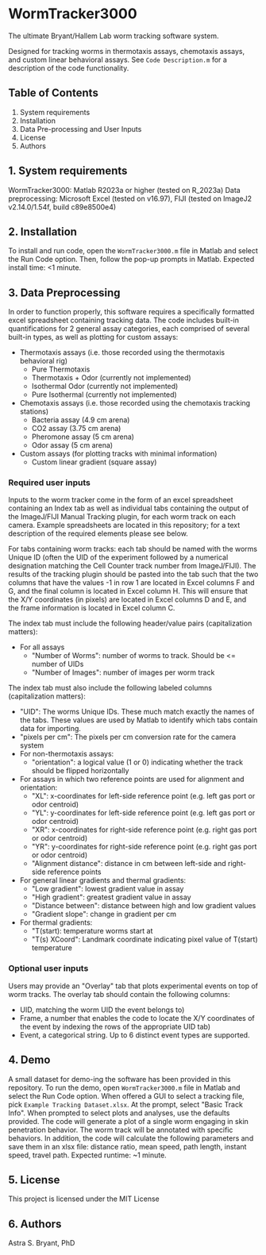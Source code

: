 # WormTracker3000
The ultimate Bryant/Hallem Lab worm tracking software system. 

Designed for tracking worms in thermotaxis assays, chemotaxis assays, and custom linear behavioral assays. See `Code Description.m` for a description of the code functionality.

## Table of Contents
1. System requirements
2. Installation
3. Data Pre-processing and User Inputs
4. License
5. Authors

## 1. System requirements
WormTracker3000: Matlab R2023a or higher (tested on R_2023a)
Data preprocessing: Microsoft Excel (tested on v16.97), FIJI (tested on ImageJ2 v2.14.0/1.54f, build c89e8500e4)

## 2. Installation 
To install and run code, open the `WormTracker3000.m` file in Matlab and select the Run Code option. Then, follow the pop-up prompts in Matlab. Expected install time: <1 minute.

## 3. Data Preprocessing
In order to function properly, this software requires a specifically formatted excel spreadsheet containing tracking data. The code includes built-in quantifications for 2 general assay categories, each comprised of several built-in types, as well as plotting for custom assays:  

- Thermotaxis assays (i.e. those recorded using the thermotaxis behavioral rig)  
    + Pure Thermotaxis
    + Thermotaxis + Odor (currently not implemented)
    + Isothermal Odor (currently not implemented)
    + Pure Isothermal (currently not implemented)
- Chemotaxis assays (i.e. those recorded using the chemotaxis tracking stations)
    + Bacteria assay (4.9 cm arena)
    + CO2 assay (3.75 cm arena)
    + Pheromone assay (5 cm arena)
    + Odor assay (5 cm arena)
- Custom assays (for plotting tracks with minimal information)
    + Custom linear gradient (square assay)
    
### Required user inputs
Inputs to the worm tracker come in the form of an excel spreadsheet containing an Index tab as well as individual tabs containing the output of the ImageJ/FIJI Manual Tracking plugin, for each worm track on each camera. Example spreadsheets are located in this repository; for a text description of the required elements please see below.  

For tabs containing worm tracks: each tab should be named with the worms Unique ID (often the UID of the experiment followed by a numerical designation matching the Cell Counter track number from ImageJ/FIJI). The results of the tracking plugin should be pasted into the tab such that the two columns that have the values -1 in row 1 are located in Excel columns F and G, and the final column is located in Excel column H. This will ensure that the X/Y coordinates (in pixels) are located in Excel columns D and E, and the frame information is located in Excel column C. 

The index tab must include the following header/value pairs (capitalization matters): 

- For all assays
    - "Number of Worms": number of worms to track. Should be <= number of UIDs
    - "Number of Images": number of images per worm track

The index tab must also include the following labeled columns (capitalization matters):

- "UID": The worms Unique IDs. These much match exactly the names of the tabs. These values are used by Matlab to identify which tabs contain data for importing. 
- "pixels per cm": The pixels per cm conversion rate for the camera system
- For non-thermotaxis assays:
    - "orientation": a logical value (1 or 0) indicating whether the track should be flipped horizontally
- For assays in which two reference points are used for alignment and orientation:  
    - "XL": x-coordinates for left-side reference point (e.g. left gas port or odor centroid)
    - "YL": y-coordinates for left-side reference point (e.g. left gas port or odor centroid)
    - "XR": x-coordinates for right-side reference point (e.g. right gas port or odor centroid)
    - "YR": y-coordinates for right-side reference point (e.g. right gas port or odor centroid)
    - "Alignment distance": distance in cm between left-side and right-side reference points
- For general linear gradients and thermal gradients:  
    - "Low gradient": lowest gradient value in assay
    - "High gradient": greatest gradient value in assay
    - "Distance between": distance between high and low gradient values
    - "Gradient slope": change in gradient per cm
- For thermal gradients:
    - "T(start): temperature worms start at
    - "T(s) XCoord": Landmark coordinate indicating pixel value of T(start) temperature

### Optional user inputs
Users may provide an "Overlay" tab that plots experimental events on top of worm tracks. 
The overlay tab should contain the following columns:  

- UID, matching the worm UID the event belongs to)
- Frame, a number that enables the code to locate the X/Y coordinates of the event by indexing the rows of the appropriate UID tab)
- Event, a categorical string. Up to 6 distinct event types are supported.

## 4. Demo
A small dataset for demo-ing the software has been provided in this repository. To run the demo, open `WormTracker3000.m` file in Matlab and select the Run Code option. When offered a GUI to select a tracking file, pick `Example Tracking Dataset.xlsx`. At the prompt, select "Basic Track Info". When prompted to select plots and analyses, use the defaults provided. The code will generate a plot of a single worm engaging in skin penetration behavior. The worm track will be annotated with specific behaviors. In addition, the code will calculate the following parameters and save them in an xlsx file: distance ratio, mean speed, path length, instant speed, travel path. Expected runtime: ~1 minute.

## 5. License
This project is licensed under the MIT License

## 6. Authors
Astra S. Bryant, PhD
